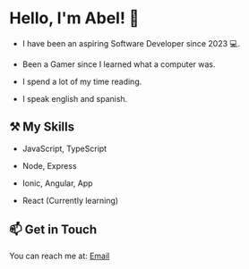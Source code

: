 # Hello, I'm Abel! 👋

- I have been an aspiring Software Developer since 2023 💻.

- Been a Gamer since I learned what a computer was.

- I spend a lot of my time reading.

- I speak english and spanish.

## ⚒ My Skills

- JavaScript, TypeScript

- Node, Express

- Ionic, Angular, App

- React (Currently learning)

## 📫 Get in Touch

You can reach me at: [Email](mailto:abeljunior0907@gmail.com) 


